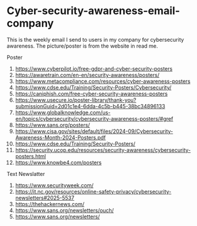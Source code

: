 # Cyber-security-awareness-email-company
This is the weekly email I send to users in my company for cybersecurity awareness. The picture/poster is from the website in read me.

Poster
1. https://www.cyberpilot.io/free-gdpr-and-cyber-security-posters
2. https://awaretrain.com/en-en/security-awareness/posters/
3. https://www.metacompliance.com/resources/cyber-awareness-posters
4. https://www.cdse.edu/Training/Security-Posters/Cybersecurity/
5. https://caniphish.com/free-cyber-security-awareness-posters
6. https://www.usecure.io/poster-library/thank-you?submissionGuid=2d01c1e4-6dda-4c5b-b445-38bc34896133
7. https://www.globalknowledge.com/us-en/topics/cybersecurity/cybersecurity-awareness-posters/#gref
8. https://www.sans.org/posters/
9. https://www.cisa.gov/sites/default/files/2024-09/Cybersecurity-Awareness-Month-2024-Posters.pdf
10. https://www.cdse.edu/Training/Security-Posters/
11. https://security.ucop.edu/resources/security-awareness/cybersecurity-posters.html
12. https://www.knowbe4.com/posters

Text Newslatter
1. https://www.securityweek.com/
2. https://it.nc.gov/resources/online-safety-privacy/cybersecurity-newsletters#2025-5537
3. https://thehackernews.com/
4. https://www.sans.org/newsletters/ouch/
5. https://www.sans.org/newsletters/
